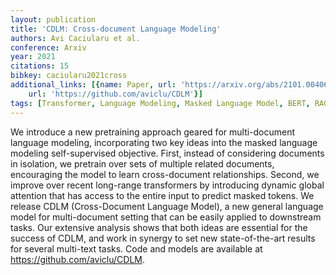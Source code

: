 ```yaml
---
layout: publication
title: 'CDLM: Cross-document Language Modeling'
authors: Avi Caciularu et al.
conference: Arxiv
year: 2021
citations: 15
bibkey: caciularu2021cross
additional_links: [{name: Paper, url: 'https://arxiv.org/abs/2101.00406'}, {name: Code,
    url: 'https://github.com/aviclu/CDLM'}]
tags: [Transformer, Language Modeling, Masked Language Model, BERT, RAG]
---
```

We introduce a new pretraining approach geared for multi-document language
modeling, incorporating two key ideas into the masked language modeling
self-supervised objective. First, instead of considering documents in
isolation, we pretrain over sets of multiple related documents, encouraging the
model to learn cross-document relationships. Second, we improve over recent
long-range transformers by introducing dynamic global attention that has access
to the entire input to predict masked tokens. We release CDLM (Cross-Document
Language Model), a new general language model for multi-document setting that
can be easily applied to downstream tasks. Our extensive analysis shows that
both ideas are essential for the success of CDLM, and work in synergy to set
new state-of-the-art results for several multi-text tasks. Code and models are
available at https://github.com/aviclu/CDLM.